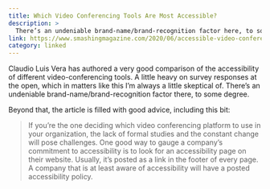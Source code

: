 ```yaml
---
title: Which Video Conferencing Tools Are Most Accessible?
description: >
  There’s an undeniable brand-name/brand-recognition factor here, to some degree.
link: https://www.smashingmagazine.com/2020/06/accessible-video-conferencing-tools/
category: linked
---
```


Claudio Luis Vera has authored a very good comparison of the accessibility of different video-conferencing
tools. A little heavy on survey responses at the open, which in matters like this I’m always a little
skeptical of. There’s an undeniable brand-name/brand-recognition factor there, to some degree.

Beyond that, the article is filled with good advice, including this bit:

> If you’re the one deciding which video conferencing platform to use in your organization, the lack
> of formal studies and the constant change will pose challenges. One good way to gauge a company’s
> commitment to accessibility is to look for an accessibility page on their website. Usually, it’s
> posted as a link in the footer of every page. A company that is at least aware of accessibility
> will have a posted accessibility policy.
